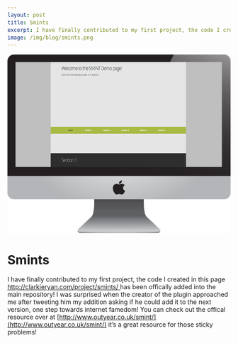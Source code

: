 ```yaml
---
layout: post
title: Smints
excerpt: I have finally contributed to my first project, the code I created in this page http://clarkieryan.com/project/smints/ has been offically added into the main repository! I was surprised when the creator of the plugin approached me after tweeting him my addition asking if he could add it to the next version, one step towards internet famedom! 
image: /img/blog/smints.png
---
```

<!-- Content
    ================================================== -->
    
![New Site](/img/blog/smints.png)

# Smints
I have finally contributed to my first project, the code I created in this page [http://clarkieryan.com/project/smints/ ](http://clarkieryan.com/project/smints/ )has been offically added into the main repository! I was surprised when the creator of the plugin approached me after tweeting him my addition asking if he could add it to the next version, one step towards internet famedom! You can check out the offical resource over at [http://www.outyear.co.uk/smint/](http://www.outyear.co.uk/smint/) it’s a great resource for those sticky problems!